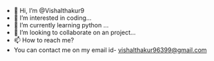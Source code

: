 - 👋 Hi, I’m @Vishalthakur9
- 👀 I’m interested in coding...
- 🌱 I’m currently learning python ...
- 💞️ I’m looking to collaborate on an project...
- 📫 How to reach me?
-  You can contact me on my email id- vishalthakur96399@gmail.com

<!---
Vishalthakur9/Vishalthakur9 is a ✨ special ✨ repository because its `README.md` (this file) appears on your GitHub profile.
You can click the Preview link to take a look at your changes.
--->
